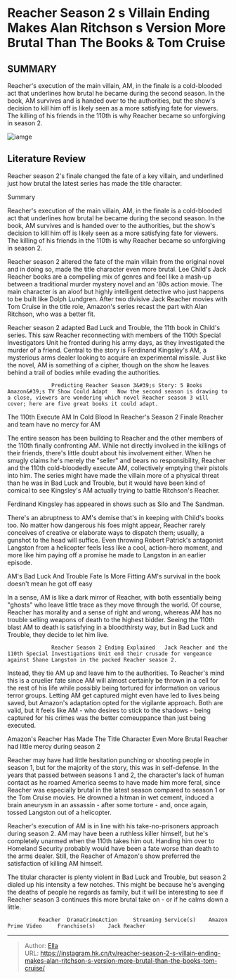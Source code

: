 # Reacher Season 2 s Villain Ending Makes Alan Ritchson s Version More Brutal Than The Books &amp; Tom Cruise


## SUMMARY 



  Reacher&#39;s execution of the main villain, AM, in the finale is a cold-blooded act that underlines how brutal he became during the second season.   In the book, AM survives and is handed over to the authorities, but the show&#39;s decision to kill him off is likely seen as a more satisfying fate for viewers.   The killing of his friends in the 110th is why Reacher became so unforgiving in season 2.  

![iamge](https://static1.srcdn.com/wordpress/wp-content/uploads/2024/01/alanritchson-reacher-am-ferdinand-kingsley.jpg)

## Literature Review

Reacher season 2&#39;s finale changed the fate of a key villain, and underlined just how brutal the latest series has made the title character.





Summary

  Reacher&#39;s execution of the main villain, AM, in the finale is a cold-blooded act that underlines how brutal he became during the second season.   In the book, AM survives and is handed over to the authorities, but the show&#39;s decision to kill him off is likely seen as a more satisfying fate for viewers.   The killing of his friends in the 110th is why Reacher became so unforgiving in season 2.  







Reacher season 2 altered the fate of the main villain from the original novel and in doing so, made the title character even more brutal. Lee Child&#39;s Jack Reacher books are a compelling mix of genres and feel like a mash-up between a traditional murder mystery novel and an &#39;80s action movie. The main character is an aloof but highly intelligent detective who just happens to be built like Dolph Lundgren. After two divisive Jack Reacher movies with Tom Cruise in the title role, Amazon&#39;s series recast the part with Alan Ritchson, who was a better fit.

Reacher season 2 adapted Bad Luck and Trouble, the 11th book in Child&#39;s series. This saw Reacher reconnecting with members of the 110th Special Investigators Unit he fronted during his army days, as they investigated the murder of a friend. Central to the story is Ferdinand Kingsley&#39;s AM, a mysterious arms dealer looking to acquire an experimental missile. Just like the novel, AM is something of a cipher, though on the show he leaves behind a trail of bodies while evading the authorities.




                  Predicting Reacher Season 3&#39;s Story: 5 Books Amazon&#39;s TV Show Could Adapt   Now the second season is drawing to a close, viewers are wondering which novel Reacher season 3 will cover; here are five great books it could adapt.   


 The 110th Execute AM In Cold Blood In Reacher&#39;s Season 2 Finale 
Reacher and team have no mercy for AM
          

The entire season has been building to Reacher and the other members of the 110th finally confronting AM. While not directly involved in the killings of their friends, there&#39;s little doubt about his involvement either. When he smugly claims he&#39;s merely the &#34;seller&#34; and bears no responsibility, Reacher and the 110th cold-bloodedly execute AM, collectively emptying their pistols into him. The series might have made the villain more of a physical threat than he was in Bad Luck and Trouble, but it would have been kind of comical to see Kingsley&#39;s AM actually trying to battle Ritchson&#39;s Reacher.






Ferdinand Kingsley has appeared in shows such as Silo and The Sandman.




There&#39;s an abruptness to AM&#39;s demise that&#39;s in keeping with Child&#39;s books too. No matter how dangerous his foes might appear, Reacher rarely conceives of creative or elaborate ways to dispatch them; usually, a gunshot to the head will suffice. Even throwing Robert Patrick&#39;s antagonist Langston from a helicopter feels less like a cool, action-hero moment, and more like him paying off a promise he made to Langston in an earlier episode.



 AM&#39;s Bad Luck And Trouble Fate Is More Fitting 
AM&#39;s survival in the book doesn&#39;t mean he got off easy
          

In a sense, AM is like a dark mirror of Reacher, with both essentially being &#34;ghosts&#34; who leave little trace as they move through the world. Of course, Reacher has morality and a sense of right and wrong, whereas AM has no trouble selling weapons of death to the highest bidder. Seeing the 110th blast AM to death is satisfying in a bloodthirsty way, but in Bad Luck and Trouble, they decide to let him live.




                  Reacher Season 2 Ending Explained   Jack Reacher and the 110th Special Investigations Unit end their crusade for vengeance against Shane Langston in the packed Reacher season 2.    

Instead, they tie AM up and leave him to the authorities. To Reacher&#39;s mind this is a cruelier fate since AM will almost certainly be thrown in a cell for the rest of his life while possibly being tortured for information on various terror groups. Letting AM get captured might even have led to lives being saved, but Amazon&#39;s adaptation opted for the vigilante approach. Both are valid, but it feels like AM - who desires to stick to the shadows - being captured for his crimes was the better comeuppance than just being executed.



 Amazon&#39;s Reacher Has Made The Title Character Even More Brutal 
Reacher had little mercy during season 2
         




Reacher may have had little hesitation punching or shooting people in season 1, but for the majority of the story, this was in self-defense. In the years that passed between seasons 1 and 2, the character&#39;s lack of human contact as he roamed America seems to have made him more feral, since Reacher was especially brutal in the latest season compared to season 1 or the Tom Cruise movies. He drowned a hitman in wet cement, induced a brain aneurysm in an assassin - after some torture - and, once again, tossed Langston out of a helicopter.


 

Reacher&#39;s execution of AM is in line with his take-no-prisoners approach during season 2. AM may have been a ruthless killer himself, but he&#39;s completely unarmed when the 110th takes him out. Handing him over to Homeland Security probably would have been a fate worse than death to the arms dealer. Still, the Reacher of Amazon&#39;s show preferred the satisfaction of killing AM himself.




The titular character is plenty violent in Bad Luck and Trouble, but season 2 dialed up his intensity a few notches. This might be because he&#39;s avenging the deaths of people he regards as family, but it will be interesting to see if Reacher season 3 continues this more brutal take on - or if he calms down a little.

              Reacher  DramaCrimeAction     Streaming Service(s)    Amazon Prime Video     Franchise(s)    Jack Reacher      


---

> Author: [Ella](https://instagram.hk.cn/)  
> URL: https://instagram.hk.cn/tv/reacher-season-2-s-villain-ending-makes-alan-ritchson-s-version-more-brutal-than-the-books-tom-cruise/  

